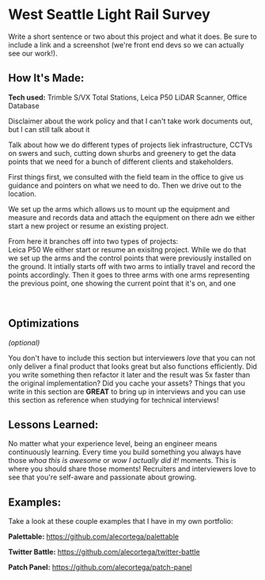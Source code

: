 # West Seattle Light Rail Survey
Write a short sentence or two about this project and what it does. Be sure to include a link and a screenshot (we're front end devs so we can actually see our work!).



## How It's Made:

**Tech used:** Trimble S/VX Total Stations, Leica P50 LiDAR Scanner, Office Database

Disclaimer about the work policy and that I can't take work documents out, but I can still talk about it

Talk about how we do different types of projects liek infrastructure, CCTVs on swers and such, cutting down shurbs and greenery to get the data points that we need for a bunch of different clients and stakeholders.

First things first, we consulted with the field team in the office to give us guidance and pointers on what we need to do. Then we drive out to the location.

We set up the arms which allows us to mount up the equipment and measure and records data and attach the equipment on there adn we either start a new project or resume an existing project.

From here it branches off into two types of projects:
<br>
Leica P50
We either start or resume an exisitng project.
While we do that we set up the arms  and the control points that were previously installed on the ground. It intially starts off with two arms to intially travel and record the points accordingly. Then it goes to three arms with one arms representing the previous point, one showing the current point that it's on, and one 






</br>




## Optimizations
*(optional)*

You don't have to include this section but interviewers *love* that you can not only deliver a final product that looks great but also functions efficiently. Did you write something then refactor it later and the result was 5x faster than the original implementation? Did you cache your assets? Things that you write in this section are **GREAT** to bring up in interviews and you can use this section as reference when studying for technical interviews!

## Lessons Learned:

No matter what your experience level, being an engineer means continuously learning. Every time you build something you always have those *whoa this is awesome* or *wow I actually did it!* moments. This is where you should share those moments! Recruiters and interviewers love to see that you're self-aware and passionate about growing.

## Examples:
Take a look at these couple examples that I have in my own portfolio:

**Palettable:** https://github.com/alecortega/palettable

**Twitter Battle:** https://github.com/alecortega/twitter-battle

**Patch Panel:** https://github.com/alecortega/patch-panel
